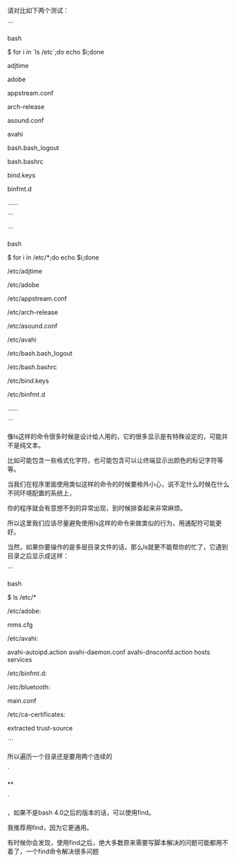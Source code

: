 请对比如下两个测试：

\`\`\`

bash

 $ for i in \`ls /etc\`;do echo $i;done

 adjtime

 adobe

 appstream.conf

 arch-release

 asound.conf

 avahi

 bash.bash\_logout

 bash.bashrc

 bind.keys

 binfmt.d

 ......

\`\`\`

\`\`\`

bash

 $ for i in /etc/\*;do echo $i;done

 /etc/adjtime

 /etc/adobe

 /etc/appstream.conf

 /etc/arch-release

 /etc/asound.conf

 /etc/avahi

 /etc/bash.bash\_logout

 /etc/bash.bashrc

 /etc/bind.keys

 /etc/binfmt.d

 ......

\`\`\`

像ls这样的命令很多时候是设计给人用的，它的很多显示是有特殊设定的，可能并不是纯文本。

比如可能包含一些格式化字符，也可能包含可以让终端显示出颜色的标记字符等等。

当我们在程序里面使用类似这样的命令的时候要格外小心，说不定什么时候在什么不同环境配置的系统上，

你的程序就会有意想不到的异常出现，到时候排查起来非常麻烦。

所以这里我们应该尽量避免使用ls这样的命令来做类似的行为，用通配符可能更好。

当然，如果你要操作的是多层目录文件的话，那么ls就更不能帮你的忙了，它遇到目录之后显示成这样：

\`\`\`

bash

 $ ls /etc/\*

 /etc/adobe:

 mms.cfg

 /etc/avahi:

 avahi-autoipd.action avahi-daemon.conf avahi-dnsconfd.action hosts services

 /etc/binfmt.d:

 /etc/bluetooth:

 main.conf

 /etc/ca-certificates:

 extracted trust-source

\`\`\`

所以遍历一个目录还是要用两个连续的

\`

\*\*

\`

，如果不是bash 4.0之后的版本的话，可以使用find。

我推荐用find，因为它更通用。

有时候你会发现，使用find之后，绝大多数原来需要写脚本解决的问题可能都用不着了，一个find命令解决很多问题

  


